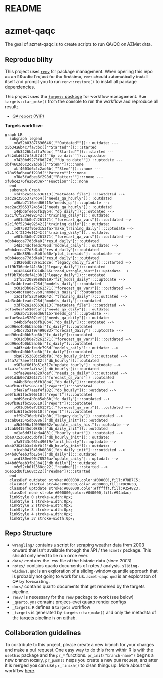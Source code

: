README
================

<!-- README.md is generated from README.qmd. Please edit that file -->

# azmet-qaqc

<!-- badges: start -->
<!-- badges: end -->

The goal of azmet-qaqc is to create scripts to run QA/QC on AZMet data.

## Reproducibility

This project uses
[`renv`](https://rstudio.github.io/renv/articles/renv.html) for package
management. When opening this repo as an RStudio Project for the first
time, `renv` should automatically install itself and prompt you to run
`renv::restore()` to install all package dependencies.

This project uses the [`targets`
package](https://docs.ropensci.org/targets/) for workflow management.
Run `targets::tar_make()` from the console to run the workflow and
reproduce all results.

- [QA report
  (WIP)](https://cct-datascience.github.io/azmet-qaqc/docs/QA-report.html)

**Targets workflow:**

``` mermaid
graph LR
  subgraph legend
    x0a52b03877696646([""Outdated""]):::outdated --- x5b3426b4c7fa7dbc([""Started""]):::started
    x5b3426b4c7fa7dbc([""Started""]):::started --- x7420bd9270f8d27d([""Up to date""]):::uptodate
    x7420bd9270f8d27d([""Up to date""]):::uptodate --- xbf4603d6c2c2ad6b([""Stem""]):::none
    xbf4603d6c2c2ad6b([""Stem""]):::none --- x70a5fa6bea6f298d[""Pattern""]:::none
    x70a5fa6bea6f298d[""Pattern""]:::none --- xf0bce276fe2b9d3e>""Function""]:::none
  end
  subgraph Graph
    x3d7b2a2ab5636113(["metadata_file"]):::outdated --> xac2ac35653724b54(["needs_qa_hourly"]):::outdated
    x06ab7116eed66f15>"needs_qa"]:::uptodate --> xac2ac35653724b54(["needs_qa_hourly"]):::outdated
    x44bd6feeb3fb18b4(["db_daily"]):::outdated --> x2c1f6f5234e92642(["training_daily"]):::outdated
    x601d3b0e7d261371(["forecast_qa_vars"]):::outdated --> x2c1f6f5234e92642(["training_daily"]):::outdated
    xe87583f9b9d152fa>"make_training_daily"]:::uptodate --> x2c1f6f5234e92642(["training_daily"]):::outdated
    x601d3b0e7d261371(["forecast_qa_vars"]):::outdated --> x0bb4ecca77d3d4a0["resid_daily"]:::outdated
    x4d3c4dcfeadc796d["models_daily"]:::outdated --> x0bb4ecca77d3d4a0["resid_daily"]:::outdated
    x10e889bcd8b0fd60>"plot_tsresids"]:::uptodate --> x0bb4ecca77d3d4a0["resid_daily"]:::outdated
    x1920bdb737e11d2e(["legacy_daily_file"]):::started --> xff9b736edef41c8b(["legacy_daily"]):::outdated
    x842666df821db265>"read_wrangle_hist"]:::uptodate --> xff9b736edef41c8b(["legacy_daily"]):::outdated
    x1f5572089e80d919>"fit_model_daily"]:::uptodate --> x4d3c4dcfeadc796d["models_daily"]:::outdated
    x601d3b0e7d261371(["forecast_qa_vars"]):::outdated --> x4d3c4dcfeadc796d["models_daily"]:::outdated
    x2c1f6f5234e92642(["training_daily"]):::outdated --> x4d3c4dcfeadc796d["models_daily"]:::outdated
    x3d7b2a2ab5636113(["metadata_file"]):::outdated --> xdfae9ea4e5207cef(["needs_qa_daily"]):::outdated
    x06ab7116eed66f15>"needs_qa"]:::uptodate --> xdfae9ea4e5207cef(["needs_qa_daily"]):::outdated
    x44bd6feeb3fb18b4(["db_daily"]):::outdated --> xdd96ec4b0bb5ab6b["fc_daily"]:::outdated
    x4bc7352f98499683>"forecast_daily"]:::uptodate --> xdd96ec4b0bb5ab6b["fc_daily"]:::outdated
    x601d3b0e7d261371(["forecast_qa_vars"]):::outdated --> xdd96ec4b0bb5ab6b["fc_daily"]:::outdated
    x4d3c4dcfeadc796d["models_daily"]:::outdated --> xdd96ec4b0bb5ab6b["fc_daily"]:::outdated
    xba07353683c5dbf8(["db_hourly_init"]):::outdated --> xf4a7af7aeef4f182(["db_hourly"]):::outdated
    x967af66f8b51e317>"update_hourly"]:::uptodate --> xf4a7af7aeef4f182(["db_hourly"]):::outdated
    xdfae9ea4e5207cef(["needs_qa_daily"]):::outdated --> x601d3b0e7d261371(["forecast_qa_vars"]):::outdated
    x44bd6feeb3fb18b4(["db_daily"]):::outdated --> xe0fba61fbc506510(["report"]):::outdated
    xf4a7af7aeef4f182(["db_hourly"]):::outdated --> xe0fba61fbc506510(["report"]):::outdated
    xdd96ec4b0bb5ab6b["fc_daily"]:::outdated --> xe0fba61fbc506510(["report"]):::outdated
    x601d3b0e7d261371(["forecast_qa_vars"]):::outdated --> xe0fba61fbc506510(["report"]):::outdated
    xff9b736edef41c8b(["legacy_daily"]):::outdated --> x1cab041545db0886(["db_daily_init"]):::outdated
    x8b3096a190996662>"update_daily_hist"]:::uptodate --> x1cab041545db0886(["db_daily_init"]):::outdated
    xd1a6dd314cda4831(["hourly_start"]):::outdated --> xba07353683c5dbf8(["db_hourly_init"]):::outdated
    x7a5743c959c496f9>"init_hourly"]:::uptodate --> xba07353683c5dbf8(["db_hourly_init"]):::outdated
    x1cab041545db0886(["db_daily_init"]):::outdated --> x44bd6feeb3fb18b4(["db_daily"]):::outdated
    xed180ed90a78526a>"update_daily"]:::uptodate --> x44bd6feeb3fb18b4(["db_daily"]):::outdated
    x6e52cb0f1668cc22(["readme"]):::started --> x6e52cb0f1668cc22(["readme"]):::started
  end
  classDef outdated stroke:#000000,color:#000000,fill:#78B7C5;
  classDef started stroke:#000000,color:#000000,fill:#DC863B;
  classDef uptodate stroke:#000000,color:#ffffff,fill:#354823;
  classDef none stroke:#000000,color:#000000,fill:#94a4ac;
  linkStyle 0 stroke-width:0px;
  linkStyle 1 stroke-width:0px;
  linkStyle 2 stroke-width:0px;
  linkStyle 3 stroke-width:0px;
  linkStyle 4 stroke-width:0px;
  linkStyle 37 stroke-width:0px;
```

## Repo Structure

- `wrangling/` contains a script for scraping weather data from 2003
  onward that isn’t available through the API / the `azmetr` package.
  This should only need to be run once ever.
- `data/` contains the .csv file of the historic data (since 2003)
- `notes/` contains quarto documents of notes / analysis.
  `sliding-windows.qmd` is an exploration of a sliding-window quantile
  approach that is probably not going to work for us. `azmet-qaqc.qmd`
  is an exploration of QA by forecasting.
- `docs/` contains quarto documents that get rendered by the targets
  pipeline.
- `renv/` is necessary for the `renv` package to work (see below)
- `_quarto.yml` contains project-level quarto render configs
- `_targets.R` defines a `targets` workflow
- `_targets` is generated by `targets::tar_make()` and only the metadata
  of the targets pipeline is on github.

## Collaboration guidelines

To contribute to this project, please create a new branch for your
changes and make a pull request. One easy way to do this from within R
is with the `usethis` package and the `pr_*` functions.
`pr_init("branch-name")` begins a new branch locally, `pr_push()` helps
you create a new pull request, and after it is merged you can use
`pr_finish()` to clean things up. More about this workflow
[here](https://usethis.r-lib.org/articles/pr-functions.html).
